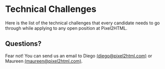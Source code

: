 # Technical Challenges

Here is the list of the technical challenges that every candidate needs to go through while applying to any open position at Pixel2HTML.

## Questions?

Fear not! You can send us an email to Diego [(diego@pixel2html.com)](mailto:diego@pixel2html.com)
or Maureen [(maureen@pixel2html.com)](mailto:maureen@pixel2html.com).